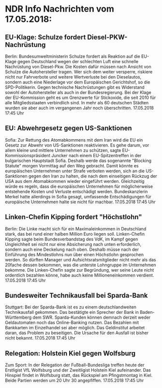# NDR Info Nachrichten vom 17.05.2018:


## EU-Klage: Schulze fordert Diesel-PKW-Nachrüstung
Berlin: Bundesumweltministerin Schulze fordert als Reaktion auf die EU-Klage gegen Deutschland wegen der schlechten Luft eine schnelle Nachrüstung von Diesel-Pkw. Die Kosten dafür müssen nach Ansicht von Schulze die Autohersteller tragen. Wer sich dem weiter versperre, riskiere nicht nur Fahrverbote und weitere Wertverluste bei den Dieselautos, sondern auch eine Niederlage vor dem Europäischen Gerichtshof, so die SPD-Politikerin. Gegen technische Nachrüstungen gibt es Widerstand sowohl der Autohersteller als auch in der Bundesregierung. Bei der Klage der EU-Kommission geht es um Grenzwerte für Stickoxide, die seit 2010 für alle Mitgliedsstaaten verbindlich sind. In mehr als 60 deutschen Städten wurden sie aber auch im vergangenen Jahr noch überschritten. 17.05.2018 17:45 Uhr 

## EU: Abwehrgesetz gegen US-Sanktionen
Sofia: 			Zur Rettung des Atomabkommens mit dem Iran wird die EU ein Gesetz zur Abwehr von US-Sanktionen reaktivieren. Es gehe darum, vor allem kleine und mittlere Unternehmen zu schützen, sagte EU-Kommissionspräsident Juncker nach einem EU-Spitzentreffen in der bulgarischen Hauptstadt Sofia. Deshalb werde das sogenannte "Blocking Statute" morgen Vormittag auf den Weg gebracht. Damit könnte es europäischen Unternehmen unter Strafe verboten werden, sich an die US-Sanktionen gegen den Iran zu halten, die nach dem einseitigen Rückzug der USA aus dem Atomabkommen wieder eingeführt werden. Gleichzeitig würde es regeln, dass die europäischen Unternehmen für möglicherweise entstehende Kosten und Verluste entschädigt werden. Bundeskanzlerin Merkel hatte allerdings in Sofia gesagt, umfassende Entschädigungen für europäische Unternehmen halte sie nicht für machbar. 17.05.2018 17:45 Uhr 

## Linken-Chefin Kipping fordert "Höchstlohn"
Berlin: Die Linke macht sich für ein Maximaleinkommen in Deutschland stark, das bei rund einer halben Million Euro liegen soll. Linken-Chefin Kipping sagte beim Bundesverbandstag des VdK, im Kampf gegen Ungleichheit sei nicht nur eine Absicherung nach unten erforderlich, sondern auch eine Deckelung nach oben. Deshalb müsse nach der Einführung des Mindestlohns nun über einen Höchstlohn gesprochen werden. So dürften Manager und Aufsichtsratsmitglieder nicht mehr als das 20fache dessen bekommen, was die unterste Lohngruppe im Unternehmen bekomme. Die Linken-Chefin sagte zur Begründung, wer seine Leute nicht ordentlich bezahlen könne, habe auch keine Millioneneinkommen verdient. 17.05.2018 17:45 Uhr 

## Bundesweiter Technikausfall bei Sparda-Bank
Stuttgart: Bei der Sparda-Bank ist es zu einem deutschlandweiten Technikausfall gekommen. Das bestätigte ein Sprecher der Bank in Baden-Württemberg dem SWR. Sparda-Kunden können demnach derzeit weder Geldautomaten noch das Online-Banking nutzen. Das Bezahlen mit Bankkarten im Einzelhandel sei aber möglich. Das Geldinstitut arbeitet daran, das Problem zu beseitigen. Die Ursache für den Ausfall ist bisher nicht bekannt. 17.05.2018 17:45 Uhr 

## Relegation: Holstein Kiel gegen Wolfsburg
Zum Sport: In der Relegation der Fußball-Bundesliga treffen heute der Erstligist VfL Wolfsburg und der Zweitligist Holstein Kiel aufeinander. Das Hinspiel findet in Wolfsburg statt, das Rückspiel am Pfingstmontag in Kiel. Beide Partien werden um 20 Uhr 30 angepfiffen. 17.05.2018 17:45 Uhr 
